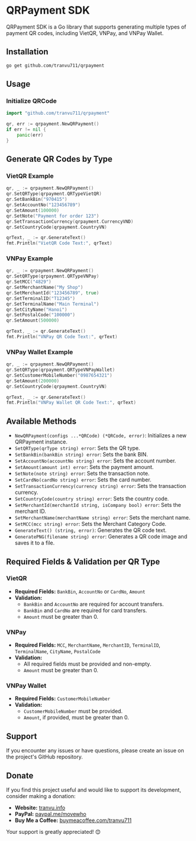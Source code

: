 # QRPayment SDK

QRPayment SDK is a Go library that supports generating multiple types of payment QR codes, including VietQR, VNPay, and VNPay Wallet.

## Installation

```sh
go get github.com/tranvu711/qrpayment
```

## Usage

### Initialize QRCode

```go
import "github.com/tranvu711/qrpayment"

qr, err := qrpayment.NewQRPayment()
if err != nil {
    panic(err)
}
```

## Generate QR Codes by Type

### VietQR Example

```go
qr, _ := qrpayment.NewQRPayment()
qr.SetQRType(qrpayment.QRTypeVietQR)
qr.SetBankBin("970415")
qr.SetAccountNo("123456789")
qr.SetAmount(100000)
qr.SetNote("Payment for order 123")
qr.SetTransactionCurrency(qrpayment.CurrencyVND)
qr.SetCountryCode(qrpayment.CountryVN)

qrText, _ := qr.GenerateText()
fmt.Println("VietQR Code Text:", qrText)
```

### VNPay Example

```go
qr, _ := qrpayment.NewQRPayment()
qr.SetQRType(qrpayment.QRTypeVNPay)
qr.SetMCC("4829")
qr.SetMerchantName("My Shop")
qr.SetMerchantId("123456789", true)
qr.SetTerminalID("T12345")
qr.SetTerminalName("Main Terminal")
qr.SetCityName("Hanoi")
qr.SetPostalCode("100000")
qr.SetAmount(500000)

qrText, _ := qr.GenerateText()
fmt.Println("VNPay QR Code Text:", qrText)
```

### VNPay Wallet Example

```go
qr, _ := qrpayment.NewQRPayment()
qr.SetQRType(qrpayment.QRTypeVNPayWallet)
qr.SetCustomerMobileNumber("0987654321")
qr.SetAmount(200000)
qr.SetCountryCode(qrpayment.CountryVN)

qrText, _ := qr.GenerateText()
fmt.Println("VNPay Wallet QR Code Text:", qrText)
```

## Available Methods

- `NewQRPayment(configs ...*QRCode) (*QRCode, error)`: Initializes a new QRPayment instance.
- `SetQRType(qrType string) error`: Sets the QR type.
- `SetBankBin(bankBin string) error`: Sets the bank BIN.
- `SetAccountNo(accountNo string) error`: Sets the account number.
- `SetAmount(amount int) error`: Sets the payment amount.
- `SetNote(note string) error`: Sets the transaction note.
- `SetCardNo(cardNo string) error`: Sets the card number.
- `SetTransactionCurrency(currency string) error`: Sets the transaction currency.
- `SetCountryCode(country string) error`: Sets the country code.
- `SetMerchantId(merchantId string, isCompany bool) error`: Sets the merchant ID.
- `SetMerchantName(merchantName string) error`: Sets the merchant name.
- `SetMCC(mcc string) error`: Sets the Merchant Category Code.
- `GenerateText() (string, error)`: Generates the QR code text.
- `GeneratePNG(filename string) error`: Generates a QR code image and saves it to a file.

## Required Fields & Validation per QR Type

### VietQR

- **Required Fields:** `BankBin`, `AccountNo` or `CardNo`, `Amount`
- **Validation:**
    - `BankBin` and `AccountNo` are required for account transfers.
    - `BankBin` and `CardNo` are required for card transfers.
    - `Amount` must be greater than 0.

### VNPay

- **Required Fields:** `MCC`, `MerchantName`, `MerchantID`, `TerminalID`, `TerminalName`, `CityName`, `PostalCode`
- **Validation:**
    - All required fields must be provided and non-empty.
    - `Amount` must be greater than 0.

### VNPay Wallet

- **Required Fields:** `CustomerMobileNumber`
- **Validation:**
    - `CustomerMobileNumber` must be provided.
    - `Amount`, if provided, must be greater than 0.

## Support

If you encounter any issues or have questions, please create an issue on the project's GitHub repository.

## Donate

If you find this project useful and would like to support its development, consider making a donation:

- **Website:** [tranvu.info](https://tranvu.info)
- **PayPal:** [paypal.me/movewho](https://paypal.me/movewho)
- **Buy Me a Coffee:** [buymeacoffee.com/tranvu711](https://buymeacoffee.com/tranvu711)

Your support is greatly appreciated! 😊

